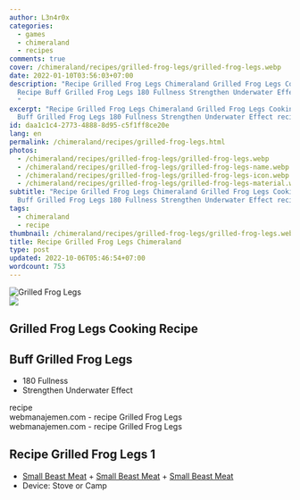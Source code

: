 ```yaml
---
author: L3n4r0x
categories:
  - games
  - chimeraland
  - recipes
comments: true
cover: /chimeraland/recipes/grilled-frog-legs/grilled-frog-legs.webp
date: 2022-01-10T03:56:03+07:00
description: "Recipe Grilled Frog Legs Chimeraland Grilled Frog Legs Cooking
  Recipe Buff Grilled Frog Legs 180 Fullness Strengthen Underwater Effect recipe
  "
excerpt: "Recipe Grilled Frog Legs Chimeraland Grilled Frog Legs Cooking Recipe
  Buff Grilled Frog Legs 180 Fullness Strengthen Underwater Effect recipe "
id: daa1c1c4-2773-4888-8d95-c5f1ff8ce20e
lang: en
permalink: /chimeraland/recipes/grilled-frog-legs.html
photos:
  - /chimeraland/recipes/grilled-frog-legs/grilled-frog-legs.webp
  - /chimeraland/recipes/grilled-frog-legs/grilled-frog-legs-name.webp
  - /chimeraland/recipes/grilled-frog-legs/grilled-frog-legs-icon.webp
  - /chimeraland/recipes/grilled-frog-legs/grilled-frog-legs-material.webp
subtitle: "Recipe Grilled Frog Legs Chimeraland Grilled Frog Legs Cooking Recipe
  Buff Grilled Frog Legs 180 Fullness Strengthen Underwater Effect recipe "
tags:
  - chimeraland
  - recipe
thumbnail: /chimeraland/recipes/grilled-frog-legs/grilled-frog-legs.webp
title: Recipe Grilled Frog Legs Chimeraland
type: post
updated: 2022-10-06T05:46:54+07:00
wordcount: 753
---
```


<link
  rel="stylesheet"
  href="https://rawcdn.githack.com/dimaslanjaka/Web-Manajemen/870a349/css/bootstrap-5-3-0-alpha3-wrapper.css"
/>
<section id="bootstrap-wrapper">
  <div data-bs-theme="dark">
    <div class="card mb-2">
      <div class="card-body">
        <div class="row g-0">
          <div class="col-sm-4 position-relative mb-2">
            <img
              src="https://www.webmanajemen.com/chimeraland/recipes/grilled-frog-legs/grilled-frog-legs-material.webp"
              class="card-img fit-cover w-100 h-100"
              alt="Grilled Frog Legs"
              data-fancybox="true"
            />
          </div>
          <div class="col-sm-8 mb-2">
            <div class="card-body">
              <div class="d-flex flex-row align-items-center mb-3">
                <img
                  class="d-inline-block me-2"
                  src="https://www.webmanajemen.com/chimeraland/recipes/grilled-frog-legs/grilled-frog-legs-icon.webp"
                  width="auto"
                  height="auto"
                  style="vertical-align: middle"
                />
                <h2 class="fs-5">Grilled Frog Legs Cooking Recipe</h2>
              </div>
              <h2 class="card-title fs-5">Buff Grilled Frog Legs</h2>
              <div class="card-text">
                <ul>
                  <li>180 Fullness</li>
                  <li>Strengthen Underwater Effect</li>
                </ul>
              </div>
              <span class="badge rounded-pill">recipe</span>
            </div>
            <div class="card-footer text-end text-muted mt-auto">
              webmanajemen.com - recipe Grilled Frog Legs
            </div>
          </div>
        </div>
      </div>
      <div class="card-footer text-end text-muted">
        webmanajemen.com - recipe Grilled Frog Legs
      </div>
    </div>
    <div class="row mb-2">
      <div class="col-12 col-lg-6 recipe-item mb-2">
        <div class="card">
          <div class="card-body">
            <h2 class="card-title fs-5">Recipe Grilled Frog Legs 1</h2>
            <div class="card-text">
              <ul>
                <li>
                  <a
                    class="text-decoration-none text-primary"
                    href="/chimeraland/materials/small-beast-meat.html"
                    >Small Beast Meat</a
                  ><span> + </span
                  ><a
                    class="text-decoration-none text-primary"
                    href="/chimeraland/materials/small-beast-meat.html"
                    >Small Beast Meat</a
                  ><span> + </span
                  ><a
                    class="text-decoration-none text-primary"
                    href="/chimeraland/materials/small-beast-meat.html"
                    >Small Beast Meat</a
                  >
                </li>
                <li>Device: Stove or Camp</li>
              </ul>
            </div>
          </div>
        </div>
      </div>
    </div>
  </div>
</section>